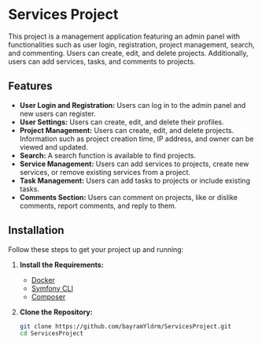 # Services Project

This project is a management application featuring an admin panel with functionalities such as user login,
registration, project management, search, and commenting. Users can create, edit, and delete projects. Additionally,
users can add services, tasks, and comments to projects.

## Features

- **User Login and Registration:** Users can log in to the admin panel and new users can register.
- **User Settings:** Users can create, edit, and delete their profiles.
- **Project Management:** Users can create, edit, and delete projects. Information such as project creation time, IP address, and owner can be viewed and updated.
- **Search:** A search function is available to find projects.
- **Service Management:** Users can add services to projects, create new services, or remove existing services from a project.
- **Task Management:** Users can add tasks to projects or include existing tasks.
- **Comments Section:** Users can comment on projects, like or dislike comments, report comments, and reply to them.

## Installation

Follow these steps to get your project up and running:

1. **Install the Requirements:**
   - [Docker](https://docs.docker.com/get-docker/)
   - [Symfony CLI](https://symfony.com/download)
   - [Composer](https://getcomposer.org/download/)

2. **Clone the Repository:**
   ```bash
   git clone https://github.com/bayramYldrm/ServicesProject.git
   cd ServicesProject
   
